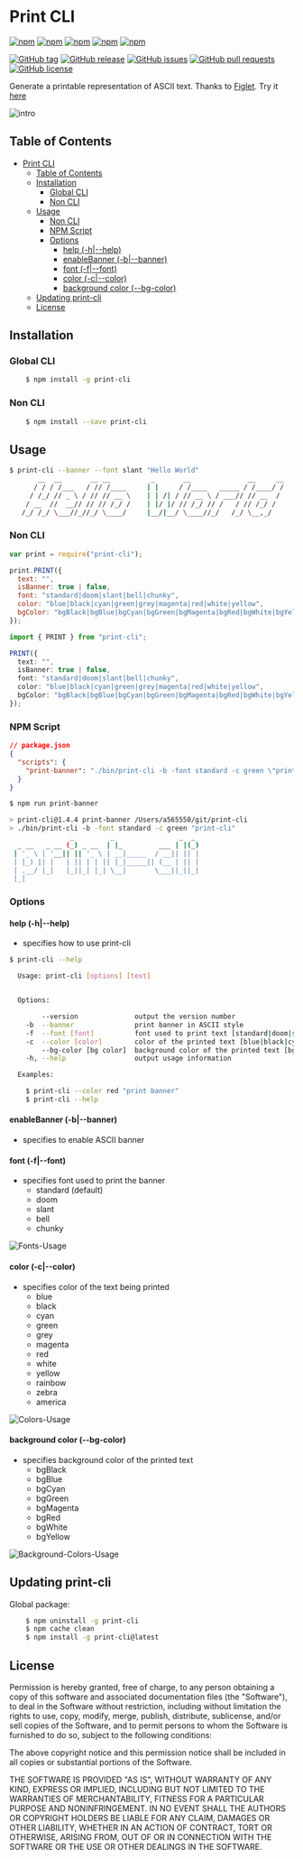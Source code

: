 <a id="markdown-print-cli" name="print-cli"></a>

# Print CLI

[![npm](https://img.shields.io/npm/v/print-cli.svg?style=plastic)](https://www.npmjs.com/package/print-cli)
[![npm](https://img.shields.io/npm/dw/print-cli.svg?style=plastic)](https://www.npmjs.com/package/print-cli)
[![npm](https://img.shields.io/npm/dm/print-cli.svg?style=plastic)](https://www.npmjs.com/package/print-cli)
[![npm](https://img.shields.io/npm/dy/print-cli.svg?style=plastic)](https://www.npmjs.com/package/print-cli)
[![npm](https://img.shields.io/npm/dt/print-cli.svg?style=plastic)](https://www.npmjs.com/package/print-cli)

[![GitHub tag](https://img.shields.io/github/tag/sridharmallela/print-cli.svg?style=plastic)](https://github.com/sridharmallela/print-cli/tags)
[![GitHub release](https://img.shields.io/github/release/sridharmallela/print-cli.svg?style=plastic)](https://github.com/sridharmallela/print-cli/releases)
[![GitHub issues](https://img.shields.io/github/issues/sridharmallela/print-cli.svg?style=plastic)](https://github.com/sridharmallela/print-cli/issues)
[![GitHub pull requests](https://img.shields.io/github/issues-pr/sridharmallela/print-cli.svg?style=plastic)](https://github.com/sridharmallela/print-cli/pulls)
[![GitHub license](https://img.shields.io/badge/license-MIT-blue.svg?style=plastic)](https://raw.githubusercontent.com/sridharmallela/print-cli/main/LICENSE)

Generate a printable representation of ASCII text. Thanks to [Figlet](https://www.npmjs.com/package/figlet). Try it [here](http://patorjk.com/software/taag/#p=display&f=Graffiti&t=Type%20Something%20)

![intro](https://github.com/sridharmallela/print-cli/blob/main/assets/intro.gif?raw=true)

<a id="markdown-table-of-contents" name="table-of-contents"></a>

## Table of Contents

<!-- TOC -->

- [Print CLI](#print-cli)
  - [Table of Contents](#table-of-contents)
  - [Installation](#installation)
    - [Global CLI](#global-cli)
    - [Non CLI](#non-cli)
  - [Usage](#usage)
    - [Non CLI](#non-cli-1)
    - [NPM Script](#npm-script)
    - [Options](#options)
      - [help (-h|--help)](#help--h--help)
      - [enableBanner (-b|--banner)](#enablebanner--b--banner)
      - [font (-f|--font)](#font--f--font)
      - [color (-c|--color)](#color--c--color)
      - [background color (--bg-color)](#background-color---bg-color)
  - [Updating print-cli](#updating-print-cli)
  - [License](#license)

<!-- /TOC -->

<a id="markdown-installation" name="installation"></a>

## Installation

<a id="markdown-global-cli" name="global-cli"></a>

### Global CLI

```bash
    $ npm install -g print-cli
```

<a id="markdown-non-cli" name="non-cli"></a>

### Non CLI

```bash
    $ npm install --save print-cli
```

<a id="markdown-usage" name="usage"></a>

## Usage

```bash
$ print-cli --banner --font slant "Hello World"
       __  __       __ __          _       __              __     __
      / / / /___   / // /____     | |     / /____   _____ / /____/ /
     / /_/ // _ \ / // // __ \    | | /| / // __ \ / ___// // __  /
    / __  //  __// // // /_/ /    | |/ |/ // /_/ // /   / // /_/ /
   /_/ /_/ \___//_//_/ \____/     |__/|__/ \____//_/   /_/ \__,_/

```

<a id="markdown-non-cli-1" name="non-cli-1"></a>

### Non CLI

```js
var print = require("print-cli");

print.PRINT({
  text: "",
  isBanner: true | false,
  font: "standard|doom|slant|bell|chunky",
  color: "blue|black|cyan|green|grey|magenta|red|white|yellow",
  bgColor: "bgBlack|bgBlue|bgCyan|bgGreen|bgMagenta|bgRed|bgWhite|bgYellow"
});
```

```ts
import { PRINT } from "print-cli";

PRINT({
  text: "",
  isBanner: true | false,
  font: "standard|doom|slant|bell|chunky",
  color: "blue|black|cyan|green|grey|magenta|red|white|yellow",
  bgColor: "bgBlack|bgBlue|bgCyan|bgGreen|bgMagenta|bgRed|bgWhite|bgYellow"
});
```

<a id="markdown-npm-script" name="npm-script"></a>

### NPM Script

```json
// package.json
{
  "scripts": {
    "print-banner": "./bin/print-cli -b -font standard -c green \"print-cli\""
  }
}
```

```bash
$ npm run print-banner

> print-cli@1.4.4 print-banner /Users/a565550/git/print-cli
> ./bin/print-cli -b -font standard -c green "print-cli"
               _         _                _  _
  _ __   _ __ (_) _ __  | |_         ___ | |(_)
 | '_ \ | '__|| || '_ \ | __|_____  / __|| || |
 | |_) || |   | || | | || |_|_____|| (__ | || |
 | .__/ |_|   |_||_| |_| \__|       \___||_||_|
 |_|

```

<a id="markdown-options" name="options"></a>

### Options

<a id="markdown-help--h--help" name="help--h--help"></a>

#### help (-h|--help)

- specifies how to use print-cli

```bash
$ print-cli --help

  Usage: print-cli [options] [text]


  Options:

        --version              output the version number
    -b  --banner               print banner in ASCII style
    -f  --font [font]          font used to print text [standard|doom|slant|bell|chunky]
    -c  --color [color]        color of the printed text [blue|black|cyan|green|grey|magenta|red|white|yellow|rainbow|zebra|america]
        --bg-color [bg color]  background color of the printed text [bgBlack|bgBlue|bgCyan|bgGreen|bgMagenta|bgRed|bgWhite|bgYellow]
    -h, --help                 output usage information

  Examples:

    $ print-cli --color red "print banner"
    $ print-cli --help
```

<a id="markdown-enablebanner--b--banner" name="enablebanner--b--banner"></a>

#### enableBanner (-b|--banner)

- specifies to enable ASCII banner

<a id="markdown-font--f--font" name="font--f--font"></a>

#### font (-f|--font)

- specifies font used to print the banner
  - standard (default)
  - doom
  - slant
  - bell
  - chunky

![Fonts-Usage](https://github.com/sridharmallela/print-cli/blob/main/assets/fonts.gif?raw=true)

<a id="markdown-color--c--color" name="color--c--color"></a>

#### color (-c|--color)

- specifies color of the text being printed
  - blue
  - black
  - cyan
  - green
  - grey
  - magenta
  - red
  - white
  - yellow
  - rainbow
  - zebra
  - america

![Colors-Usage](https://github.com/sridharmallela/print-cli/blob/main/assets/colors.gif?raw=true)

<a id="markdown-background-color---bg-color" name="background-color---bg-color"></a>

#### background color (--bg-color)

- specifies background color of the printed text
  - bgBlack
  - bgBlue
  - bgCyan
  - bgGreen
  - bgMagenta
  - bgRed
  - bgWhite
  - bgYellow

![Background-Colors-Usage](https://github.com/sridharmallela/print-cli/blob/main/assets/bg-colors.gif?raw=true)

<a id="markdown-updating-print-cli" name="updating-print-cli"></a>

## Updating print-cli

Global package:

```bash
    $ npm uninstall -g print-cli
    $ npm cache clean
    $ npm install -g print-cli@latest
```

<a id="markdown-license" name="license"></a>

## License

Permission is hereby granted, free of charge, to any person obtaining a copy
of this software and associated documentation files (the "Software"), to deal
in the Software without restriction, including without limitation the rights
to use, copy, modify, merge, publish, distribute, sublicense, and/or sell
copies of the Software, and to permit persons to whom the Software is
furnished to do so, subject to the following conditions:

The above copyright notice and this permission notice shall be included in all
copies or substantial portions of the Software.

THE SOFTWARE IS PROVIDED "AS IS", WITHOUT WARRANTY OF ANY KIND, EXPRESS OR
IMPLIED, INCLUDING BUT NOT LIMITED TO THE WARRANTIES OF MERCHANTABILITY,
FITNESS FOR A PARTICULAR PURPOSE AND NONINFRINGEMENT. IN NO EVENT SHALL THE
AUTHORS OR COPYRIGHT HOLDERS BE LIABLE FOR ANY CLAIM, DAMAGES OR OTHER
LIABILITY, WHETHER IN AN ACTION OF CONTRACT, TORT OR OTHERWISE, ARISING FROM,
OUT OF OR IN CONNECTION WITH THE SOFTWARE OR THE USE OR OTHER DEALINGS IN THE
SOFTWARE.
